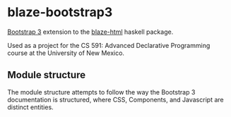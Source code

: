 blaze-bootstrap3
================

[Bootstrap 3](http://getbootstrap.com/) extension to the [blaze-html](http://hackage.haskell.org/package/blaze-html-0.7.0.0) haskell package.

Used as a project for the CS 591: Advanced Declarative Programming course at the University of New Mexico.

Module structure
----------------

The module structure attempts to follow the way the Bootstrap 3 documentation is structured, where CSS, Components, and Javascript are distinct entities.
